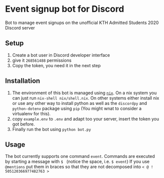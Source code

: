 # Event signup bot for Discord

Bot to manage event signups on the unofficial KTH Admitted Students 2020 Discord server


## Setup

1. Create a bot user in Discord developer interface
2. give it `268561488` permissions
3. Copy the token, you need it in the next step

## Installation

1. The environment of this bot is managed using [`nix`](https://nixos.org/nix). On a nix system you can just run `nix-shell nix/shell.nix`.
   On other systems either install nix or use any other way to install python as well as the `discordpy` and `python-dotenv` package using `pip` (You might wnat to consider a virtualenv for this).
2. copy `example.env` to `.env` and adapt too your server, insert the token you got before.
3. Finally run the bot using `python bot.py`

## Usage

The bot currently supports one command `event`. Commands are executed by starting a message with `$ ` (notice the space, i.e. `$ event`)
If you use `@mentions` put them in braces so that they are not decomposed into `< @ ! 505120366977482763 >`
